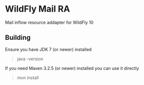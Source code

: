 WildFly Mail RA 
===============

Mail inflow resource addapter for WildFly 10


Building
-------------------

Ensure you have JDK 7 (or newer) installed

> java -version

If you need Maven 3.2.5 (or newer) installed you can use it directly

> mvn install